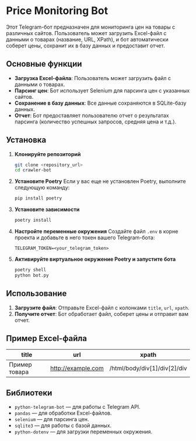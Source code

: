 # Price Monitoring Bot

Этот Telegram-бот предназначен для мониторинга цен на товары с различных сайтов. Пользователь может загрузить Excel-файл с данными о товарах (название, URL, XPath), и бот автоматически соберет цены, сохранит их в базу данных и предоставит отчет.

## Основные функции

- **Загрузка Excel-файла**: Пользователь может загрузить файл с данными о товарах.
- **Парсинг цен**: Бот использует Selenium для парсинга цен с указанных сайтов.
- **Сохранение в базу данных**: Все данные сохраняются в SQLite-базу данных.
- **Отчет**: Бот предоставляет пользователю отчет о результатах парсинга (количество успешных запросов, средняя цена и т.д.).

## Установка

1. **Клонируйте репозиторий**
    ```bash
    git clone <repository_url>
    cd crawler-bot
    ```

2. **Установите Poetry**
    Если у вас еще не установлен Poetry, выполните следующую команду:
    ```bash
    pip install poetry
    ```

3. **Установите зависимости**
    ```bash
    poetry install
    ```

4. **Настройте переменные окружения**
    Создайте файл `.env` в корне проекта и добавьте в него токен вашего Telegram-бота:
    ```plaintext
    TELEGRAM_TOKEN=<your_telegram_token>
    ```

5. **Активируйте виртуальное окружение Poetry и запустите бота**
    ```bash
    poetry shell
    python bot.py
    ```

## Использование

1. **Загрузите файл**: Отправьте Excel-файл с колонками `title`, `url`, `xpath`.
2. **Получите отчет**: Бот обработает файл, соберет цены и отправит вам отчет.

## Пример Excel-файла

| title | url | xpath |
|-------|-----|-------|
| Пример товара | http://example.com | /html/body/div[1]/div[2]/div |

## Библиотеки

- `python-telegram-bot` — для работы с Telegram API.
- `pandas` — для обработки Excel-файлов.
- `selenium` — для парсинга цен.
- `sqlite3` — для работы с базой данных.
- `python-dotenv` — для загрузки переменных окружения.

